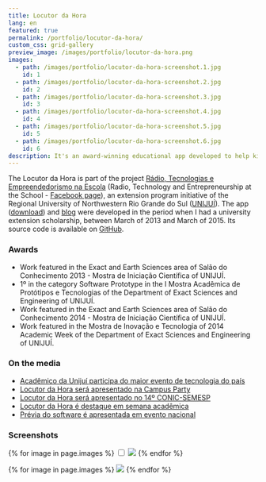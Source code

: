 ```yaml
---
title: Locutor da Hora
lang: en
featured: true
permalink: /portfolio/locutor-da-hora/
custom_css: grid-gallery
preview_image: /images/portfolio/locutor-da-hora.png
images:
  - path: /images/portfolio/locutor-da-hora-screenshot.1.jpg
    id: 1
  - path: /images/portfolio/locutor-da-hora-screenshot.2.jpg
    id: 2
  - path: /images/portfolio/locutor-da-hora-screenshot.3.jpg
    id: 3
  - path: /images/portfolio/locutor-da-hora-screenshot.4.jpg
    id: 4
  - path: /images/portfolio/locutor-da-hora-screenshot.5.jpg
    id: 5
  - path: /images/portfolio/locutor-da-hora-screenshot.6.jpg
    id: 6
description: It's an award-winning educational app developed to help kids to practice their vocal abilities. It works as a radio studio simulator which allows users to create their own texts using macros (like date, time, city) to generate text according to their context.
---
```

The Locutor da Hora is part of the project [Rádio, Tecnologias e Empreendedorismo na Escola](http://www.unijui.edu.br/extensao/relacao-de-projetos) (Radio, Technology and Entrepreneurship at the School - [Facebook page](https://www.facebook.com/projetoradiotecnologiaeempreendedorismo/)), an extension program initiative of the Regional University of Northwestern Rio Grande do Sul ([UNIJUÍ](http://www.unijui.edu.br/)). The app ([download](http://wwww.locutordahora.unijui.edu.br/o-software/download/)) and [blog](http://wwww.locutordahora.unijui.edu.br/) were developed in the period when I had a university extension scholarship, between March of 2013 and March of 2015. Its source code is available on [GitHub](https://github.com/MathiasBerwig/Locutor-da-Hora).

### Awards
* Work featured in the Exact and Earth Sciences area of Salão do Conhecimento 2013 - Mostra de Iniciação Científica of UNIJUÍ.
* 1º in the category Software Prototype in the I Mostra Acadêmica de Protótipos e Tecnologias of the Department of Exact Sciences and Engineering of UNIJUÍ.
* Work featured in the Exact and Earth Sciences area of Salão do Conhecimento 2014 - Mostra de Iniciação Científica of UNIJUÍ.
* Work featured in the Mostra de Inovação e Tecnologia of 2014 Academic Week of the Department of Exact Sciences and Engineering of UNIJUÍ.

### On the media
* [Acadêmico da Unijuí participa do maior evento de tecnologia do país](http://www.unijui.edu.br/comunica/institucional/22755-academico-da-unijui-participa-do-maior-evento-de-tecnologia-do-pais)
* [Locutor da Hora será apresentado na Campus Party](http://locutordahora.unijui.edu.br/software-sera-apresentado-na-campus-party-2016/)
* [Locutor da Hora será apresentado no 14º CONIC-SEMESP](http://locutordahora.unijui.edu.br/locutor-da-hora-sera-apresentado-no-14o-conic-semesp)
* [Locutor da Hora é destaque em semana acadêmica](http://locutordahora.unijui.edu.br/locutor-da-hora-e-destaque-em-semana-academica/)
* [Prévia do software é apresentada em evento nacional](http://locutordahora.unijui.edu.br/previa-do-software-e-apresentada-em-evento-nacional/)

### Screenshots
{% for image in page.images %}
<input type="checkbox" id="pic-{{ image.id }}"/>
<label for="pic-{{ image.id }}" class="lightbox"><img src="{{ image.path }}"/></label>
{% endfor %}

<div class="grid">  
	{% for image in page.images %}
	<label for="pic-{{ image.id }}" class="grid-item"><img src="{{ image.path }}"/></label>
	{% endfor %}
</div>